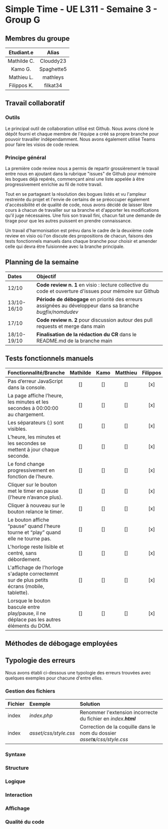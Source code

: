 # Simple Time - UE L311 - Semaine 3 - Group G

## Membres du groupe

| Etudiant.e  |  Alias      |    
| :----------:|:-----------:| 
| Mathilde C. | Clouddy23   | 
| Kamo G.     | Spaghette5  |   
| Mathieu L.  | mathleys    |   
| Filippos K. | filkat34    | 

## Travail collaboratif

### Outils
Le principal outil de collaboration utilisé est Github. Nous avons cloné le dépôt fourni et chaque membre de l'équipe a créé sa propre branche pour pouvoir travailler indépendamment. Nous avons également utilisé Teams pour faire les visios de code review.

### Principe général
La première code review nous a permis de repartir grossièrement le travail entre nous en ajoutant dans la rubrique "issues" de Github pour mémoire les bogues déjà repérés, commençant ainsi une liste appelée à être progressivement enrichie au fil de notre travail. 

Tout en se partageant la résolution des bogues listés et vu l'ampleur restreinte du projet et l'envie de certains de se préoccuper également d'accéssibilité et de qualité de code, nous avons décidé de laisser libre cours à chacun de travailler sur sa branche et d'apporter les modifications qu'il juge nécessaires. Une fois son travail fini, chacun fait une demande de tirage pour que les autres puissent en prendre connaissance. 

Un travail d'harmonisation est prévu dans le cadre de la deuxième code review en visio où l'on discute des propositions de chacun, faisons des tests fonctionnels manuels dans chaque branche pour choisir et amender celle qui devra être fuisionnée avec la branche principale.

## Planning de la semaine
| Dates |  Objectif  |    
| :---|:---| 
| 12/10 | **Code review n. 1** en visio : lecture collective du code et ouverture d'issues pour mémoire sur Github |
| 13/10-16/10 | **Période de débogage** en priorité des erreurs assignées au développeur dans sa branche _bugfix/nomdudev_ |   
| 17/10		  | **Code review n. 2** pour discussion autour des pull requests et merge dans main |   
| 18/10-19/10 | **Finalisation de la rédaction du CR** dans le README.md de la branche main | 

## Tests fonctionnels manuels
| Fonctionnalité/Branche | Mathilde | Kamo | Matthieu | Filippos |   
| :---|:---:|:---:| :---:| :---:|
|Pas d’erreur JavaScript dans la console.|[]|[]|[]|[x]|
|La page affiche l’heure, les minutes et les secondes à 00:00:00 au chargement.|[]|[]|[]|[x]|
|Les séparateurs (:) sont visibles.|[]|[]|[]|[x]|
|L’heure, les minutes et les secondes se mettent à jour chaque seconde.|[]|[]|[]|[x]|
|Le fond change progressivement en fonction de l’heure.|[]|[]|[]|[x]|
|Cliquer sur le bouton met le timer en pause (l’heure n’avance plus).|[]|[]|[]|[x]|
|Cliquer à nouveau sur le bouton relance le timer.|[]|[]|[]|[x]|
|Le bouton affiche “pause” quand l'heure tourne et “play” quand elle ne tourne pas.|[]|[]|[]|[x]|
|L'horloge reste lisible et centré, sans débordement.|[]|[]|[]|[x]|
|L'affichage de l'horloge s'adapte correctemnt sur de plus petits écrans (mobile, tablette).|[]|[]|[]|[x]|
|Lorsque le bouton bascule entre play/pause, il ne déplace pas les autres éléments du DOM. |[]|[]|[]|[x]|

## Méthodes de débogage employées
## Typologie des erreurs
Nous avons établi ci-dessous une typologie des erreurs trouvées avec quelques exemples pour chacune d'entre elles.
### Gestion des fichiers
| Fichier| Exemple | Solution |
| :----- | :------ | :------  |
| index  | _index.php_	| Renommer l'extension incorrecte du fichier en _index.**html**_ |
| index	 | _asset/css/style.css_| Correction de la coquille dans le nom du dossier _asset**s**/css/style.css_ |
### Syntaxe
### Structure
### Logique
### Interaction
### Affichage
### Qualité du code
